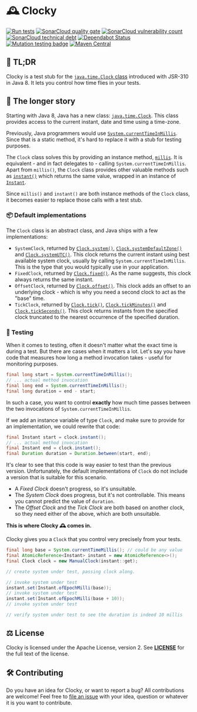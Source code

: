 # 🕰️ Clocky 
[![Run tests](https://github.com/mthmulders/clocky/workflows/Run%20tests/badge.svg)](https://github.com/mthmulders/clocky/actions/workflows/main.yml?query=branch%3Amain)
[![SonarCloud quality gate](https://sonarcloud.io/api/project_badges/measure?project=mthmulders_clocky&metric=alert_status)](https://sonarcloud.io/dashboard?id=mthmulders_clocky)
[![SonarCloud vulnerability count](https://sonarcloud.io/api/project_badges/measure?project=mthmulders_clocky&metric=vulnerabilities)](https://sonarcloud.io/dashboard?id=mthmulders_clocky)
[![SonarCloud technical debt](https://sonarcloud.io/api/project_badges/measure?project=mthmulders_clocky&metric=sqale_index)](https://sonarcloud.io/dashboard?id=mthmulders_clocky)
[![Dependabot Status](https://api.dependabot.com/badges/status?host=github&repo=mthmulders/clocky)](https://dependabot.com)
[![Mutation testing badge](https://img.shields.io/endpoint?style=plastic&url=https%3A%2F%2Fbadge-api.stryker-mutator.io%2Fgithub.com%2Fmthmulders%2Fclocky%2Fmaster)](https://dashboard.stryker-mutator.io/reports/github.com/mthmulders/clocky/master)
[![Maven Central](https://img.shields.io/maven-central/v/it.mulders.clocky/clocky.svg?color=brightgreen&label=Maven%20Central)](https://search.maven.org/artifact/it.mulders.clocky/clocky)

## 🚀 TL;DR
Clocky is a test stub for the [`java.time.Clock` class](https://docs.oracle.com/javase/8/docs/api/index.html?java/time/Clock.html) introduced with JSR-310 in Java 8.
It lets you control how time flies in your tests.

## 📖 The longer story
Starting with Java 8, Java has a new class: [`java.time.Clock`](https://docs.oracle.com/javase/8/docs/api/index.html?java/time/Clock.html).
This class provides access to the current instant, date and time using a time-zone.

Previously, Java programmers would use [`System.currentTimeInMillis`](https://docs.oracle.com/javase/8/docs/api/java/lang/System.html#currentTimeMillis--).
Since that is a static method, it's hard to replace it with a stub for testing purposes.

The `Clock` class solves this by providing an instance method, [`millis`](https://docs.oracle.com/javase/8/docs/api/java/time/Clock.html#millis--).
It is equivalent - and in fact delegates to - calling `System.currentTimeInMillis`.
Apart from `millis()`, the `Clock` class provides other valuable methods such as [`instant()`](https://docs.oracle.com/javase/8/docs/api/java/time/Clock.html#instant--) which returns the same value, wrapped in an instance of [`Instant`](https://docs.oracle.com/javase/8/docs/api/index.html?java/time/Instant.html).

Since `millis()` and `instant()` are both instance methods of the `Clock` class, it becomes easier to replace those calls with a test stub.

### 📦️ Default implementations 
The `Clock` class is an abstract class, and Java ships with a few implementations:

* `SystemClock`, returned by [`Clock.system()`](https://docs.oracle.com/javase/8/docs/api/java/time/Clock.html#system-java.time.ZoneId-), [`Clock.systemDefaultZone()`](https://docs.oracle.com/javase/8/docs/api/java/time/Clock.html#systemDefaultZone--) and [`Clock.systemUTC()`](https://docs.oracle.com/javase/8/docs/api/java/time/Clock.html#systemUTC--).
This clock returns the current instant using best available system clock, usually by calling `System.currentTimeInMillis`.
This is the type that you would typically use in your application.
* `FixedClock`, returned by [`Clock.fixed()`](https://docs.oracle.com/javase/8/docs/api/java/time/Clock.html#fixed-java.time.Instant-java.time.ZoneId-).
As the name suggests, this clock always returns the same instant.
* `OffsetClock`, returned by [`Clock.offset()`](https://docs.oracle.com/javase/8/docs/api/java/time/Clock.html#offset-java.time.Clock-java.time.Duration-).
This clock adds an offset to an underlying clock - which is why you need a second clock to act as the "base" time.
* `TickClock`, returned by [`Clock.tick()`](https://docs.oracle.com/javase/8/docs/api/java/time/Clock.html#tick-java.time.Clock-java.time.Duration-), [`Clock.tickMinutes()`](https://docs.oracle.com/javase/8/docs/api/java/time/Clock.html#tickMinutes-java.time.ZoneId-) and [`Clock.tickSeconds()`](https://docs.oracle.com/javase/8/docs/api/java/time/Clock.html#tickSeconds-java.time.ZoneId-).
This clock returns instants from the specified clock truncated to the nearest occurrence of the specified duration.

### 🧪 Testing

When it comes to testing, often it doesn't matter what the exact time is during a test.
But there are cases when it matters a lot.
Let's say you have code that measures how long a method invocation takes - useful for monitoring purposes.

```java
final long start = System.currentTimeInMillis();
// ... actual method invocation
final long end = System.currentTimeInMillis();
final long duration = end - start;
```

In such a case, you want to control **exactly** how much time passes between the two invocations of `System.currentTimeInMillis`.

If we add an instance variable of type `Clock`, and make sure to provide for an implementation, we could rewrite that code:

```java
final Instant start = clock.instant();
// ... actual method invocation
final Instant end = clock.instant();
final Duration duration = Duration.between(start, end);
``` 

It's clear to see that this code is way easier to test than the previous version.
Unfortunately, the default implementations of `Clock` do not include a version that is suitable for this scenario.

* A _Fixed Clock_ doesn't progress, so it's unsuitable.
* The _System Clock_ does progress, but it's not controllable. This means you cannot predict the value of `duration`.
* The _Offset Clock_ and the _Tick Clock_ are both based on another clock, so they need either of the above, which are both unsuitable.

**This is where Clocky 🕰️ comes in.**

Clocky gives you a `Clock` that you control very precisely from your tests.

```java
final long base = System.currentTimeMillis(); // could be any value
final AtomicReference<Instant> instant = new AtomicReference<>();
final Clock clock = new ManualClock(instant::get);

// create system under test, passing clock along.

// invoke system under test
instant.set(Instant.ofEpochMilli(base));
// invoke system under test
instant.set(Instant.ofEpochMilli(base + 10));
// invoke system under test

// verify system under test to see the duration is indeed 10 millis
```

## ⚖️ License
Clocky is licensed under the Apache License, version 2.
See [**LICENSE**](./LICENSE) for the full text of the license.

## 🛠️ Contributing
Do you have an idea for Clocky, or want to report a bug?
All contributions are welcome!
Feel free to [file an issue](https://github.com/mthmulders/clocky/issues/new) with your idea, question or whatever it is you want to contribute.
